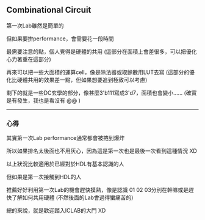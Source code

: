 ## Combinational Circuit

第一次Lab雖然是簡單的 

但如果要拚performance，會需要花一段時間

最需要注意的點，個人覺得是硬體的共用 (這部分在面積上會差很多，可以把優化心力著重在這部分)

再來可以把一些大面積的運算cell，像是除法器或取餘數用LUT去寫 (這部分的優化比硬體共用的效果差一點，但如果想要追到極致可以考慮)

剩下的就是一些DC玄學的部分，像甚麼3'b111寫成3'd7，面積也會變小...... (確實是有發生，我也是看沒有 @@ )

------------------------------------------------------------------------------------------------------------------------

### **心得**

其實第一次Lab performance通常都會被捲到爆炸

所以如果排名太後面也不用灰心，因為這是第一次也是最後一次看到這種情況 XD

以上狀況比較適用於已經對於HDL有基本認識的人 

但如果是第一次接觸到HDL的人

推薦好好利用第一次Lab的機會趕快摸熟，像是認識 01 02 03分別在幹嘛或是趕快了解如何共用硬體 (不然後面的Lab會過得蠻痛苦的)

總的來說，就是歡迎踏入ICLAB的大門 XD
